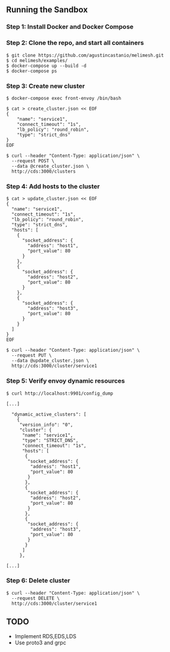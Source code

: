 ## Running the Sandbox

### Step 1: Install Docker and Docker Compose

### Step 2: Clone the repo, and start all containers

```
$ git clone https://github.com/agustincastanio/melimesh.git
$ cd melimesh/examples/
$ docker-compose up --build -d
$ docker-compose ps
```

### Step 3: Create new cluster

```
$ docker-compose exec front-envoy /bin/bash

$ cat > create_cluster.json << EOF
{
    "name": "service1",
    "connect_timeout": "1s",
    "lb_policy": "round_robin",
    "type": "strict_dns"
}
EOF

$ curl --header "Content-Type: application/json" \
  --request POST \
  --data @create_cluster.json \
  http://cds:3000/clusters
```

### Step 4: Add hosts to the cluster

```
$ cat > update_cluster.json << EOF
{
  "name": "service1",
  "connect_timeout": "1s",
  "lb_policy": "round_robin",
  "type": "strict_dns",
  "hosts": [
    {
      "socket_address": {
        "address": "host1",
        "port_value": 80
      }
    },
    {
      "socket_address": {
        "address": "host2",
        "port_value": 80
      }
    },
    {
      "socket_address": {
        "address": "host3",
        "port_value": 80
      }
    }
  ]
}
EOF

$ curl --header "Content-Type: application/json" \
  --request PUT \
  --data @update_cluster.json \
  http://cds:3000/cluster/service1
```

### Step 5: Verify envoy dynamic resources 

```
$ curl http://localhost:9901/config_dump

[...]

  "dynamic_active_clusters": [
    {
     "version_info": "0",
     "cluster": {
      "name": "service1",
      "type": "STRICT_DNS",
      "connect_timeout": "1s",
      "hosts": [
       {
        "socket_address": {
         "address": "host1",
         "port_value": 80
        }
       },
       {
        "socket_address": {
         "address": "host2",
         "port_value": 80
        }
       },
       {
        "socket_address": {
         "address": "host3",
         "port_value": 80
        }
       }
      ]
     },

[...]
```

### Step 6: Delete cluster 

```
$ curl --header "Content-Type: application/json" \
  --request DELETE \
  http://cds:3000/cluster/service1
```


## TODO
* Implement RDS,EDS,LDS
* Use proto3 and grpc